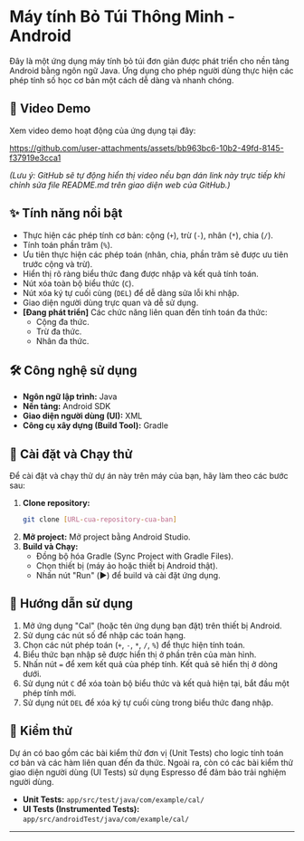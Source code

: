 # Máy tính Bỏ Túi Thông Minh - Android

Đây là một ứng dụng máy tính bỏ túi đơn giản được phát triển cho nền tảng Android bằng ngôn ngữ Java. Ứng dụng cho phép người dùng thực hiện các phép tính số học cơ bản một cách dễ dàng và nhanh chóng.

## 🎥 Video Demo

Xem video demo hoạt động của ứng dụng tại đây:

https://github.com/user-attachments/assets/bb963bc6-10b2-49fd-8145-f37919e3cca1

*(Lưu ý: GitHub sẽ tự động hiển thị video nếu bạn dán link này trực tiếp khi chỉnh sửa file README.md trên giao diện web của GitHub.)*

## ✨ Tính năng nổi bật

* Thực hiện các phép tính cơ bản: cộng (`+`), trừ (`-`), nhân (`*`), chia (`/`).
* Tính toán phần trăm (`%`).
* Ưu tiên thực hiện các phép toán (nhân, chia, phần trăm sẽ được ưu tiên trước cộng và trừ).
* Hiển thị rõ ràng biểu thức đang được nhập và kết quả tính toán.
* Nút xóa toàn bộ biểu thức (`C`).
* Nút xóa ký tự cuối cùng (`DEL`) để dễ dàng sửa lỗi khi nhập.
* Giao diện người dùng trực quan và dễ sử dụng.
* **[Đang phát triển]** Các chức năng liên quan đến tính toán đa thức:
    * Cộng đa thức.
    * Trừ đa thức.
    * Nhân đa thức.
    
## 🛠️ Công nghệ sử dụng

* **Ngôn ngữ lập trình:** Java
* **Nền tảng:** Android SDK
* **Giao diện người dùng (UI):** XML
* **Công cụ xây dựng (Build Tool):** Gradle

## 🚀 Cài đặt và Chạy thử

Để cài đặt và chạy thử dự án này trên máy của bạn, hãy làm theo các bước sau:

1.  **Clone repository:**
    ```bash
    git clone [URL-cua-repository-cua-ban]
    ```
2.  **Mở project:** Mở project bằng Android Studio.
3.  **Build và Chạy:**
    * Đồng bộ hóa Gradle (Sync Project with Gradle Files).
    * Chọn thiết bị (máy ảo hoặc thiết bị Android thật).
    * Nhấn nút "Run" (▶️) để build và cài đặt ứng dụng.

## 📖 Hướng dẫn sử dụng

1.  Mở ứng dụng "Cal" (hoặc tên ứng dụng bạn đặt) trên thiết bị Android.
2.  Sử dụng các nút số để nhập các toán hạng.
3.  Chọn các nút phép toán (`+`, `-`, `*`, `/`, `%`) để thực hiện tính toán.
4.  Biểu thức bạn nhập sẽ được hiển thị ở phần trên của màn hình.
5.  Nhấn nút `=` để xem kết quả của phép tính. Kết quả sẽ hiển thị ở dòng dưới.
6.  Sử dụng nút `C` để xóa toàn bộ biểu thức và kết quả hiện tại, bắt đầu một phép tính mới.
7.  Sử dụng nút `DEL` để xóa ký tự cuối cùng trong biểu thức đang nhập.

## 🧪 Kiểm thử

Dự án có bao gồm các bài kiểm thử đơn vị (Unit Tests) cho logic tính toán cơ bản và các hàm liên quan đến đa thức. Ngoài ra, còn có các bài kiểm thử giao diện người dùng (UI Tests) sử dụng Espresso để đảm bảo trải nghiệm người dùng.

* **Unit Tests:** `app/src/test/java/com/example/cal/`
* **UI Tests (Instrumented Tests):** `app/src/androidTest/java/com/example/cal/`

---
